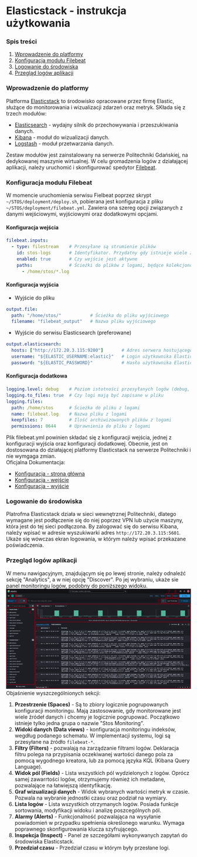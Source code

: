# Elasticstack - instrukcja użytkowania

### Spis treści
1. [Wprowadzenie do platformy](#wprowadzenie-do-platformy)
2. [Konfiguracja modułu Filebeat](#konfiguracja-modułu-filebeat)
3. [Logowanie do środowiska](#logowanie-do-środowiska)
4. [Przegląd logów aplikacji](#przegląd-logów-aplikacji)

### Wprowadzenie do platformy
Platforma [Elasticstack](https://www.elastic.co/elastic-stack) to środowisko opracowane przez firmę Elastic, służące do monitorowania i wizualizacji zdarzeń oraz metryk.
SKłada się z trzech modułów:
* [Elasticsearch](https://www.elastic.co/elasticsearch) - wydajny silnik do przechowywania i przeszukiwania danych.
* [Kibana](https://www.elastic.co/kibana) - moduł do wizualizacji danych.
* [Logstash](https://www.elastic.co/logstash) - moduł przetwarzania danych.

Zestaw modułów jest zainstalowany na serwerze Politechniki Gdańskiej, na dedykowanej maszynie wirtualnej. W celu gromadzenia logów z działającej aplikacji,
należy uruchomić i skonfigurować spedytor [Filebeat](https://www.elastic.co/beats/filebeat).

### Konfiguracja modułu Filebeat
W momencie uruchomienia serwisu Fielbeat poprzez skrypt `~/STOS/deployment/deploy.sh`, pobierana jest konfiguracja z pliku `~/STOS/deployment/filebeat.yml`. Zawiera ona szereg opcji związanych z danymi wejściowymi, wyjściowymi oraz dodatkowymi opcjami. 
#### Konfiguracja wejścia
```yml
filebeat.inputs:
  - type: filestream    # Przesyłane są strumienie plików
    id: stos-logs       # Identyfikator. Przydatny gdy istnieje wiele źródeł
    enabled: true       # Czy wejście jest aktywne
    paths:              # Ścieżki do plików z logami, będące kolekcjonowane przez Filebeat
      - /home/stos/*.log
```
#### Konfiguracja wyjścia
* Wyjście do pliku
```yml
output.file: 
  path: "/home/stos/"           # Ścieżka do pliku wyjściowego
  filename: "filebeat_output"   # Nazwa pliku wyjściowego
```
* Wyjście do serwisu Elasticsearch (preferowane)
```yml
output.elasticsearch:
  hosts: ["http://172.20.3.115:9200"]       # Adres serwera hostującego serwis Elasticsearch 
  username: "${ELASTIC_USERNAME:elastic}"   # Login użytkownika Elasticsearch (z wartością domyślną)
  password: "${ELASTIC_PASSWORD}"           # Hasło użytkownika Elasticsearch
```
#### Konfiguracja dodatkowa
```yml
logging.level: debug    # Poziom istotności przesyłanych logów (debug, info, warn, error)
logging.to_files: true  # Czy logi mają być zapisane w pliku
logging.files:
  path: /home/stos      # Ścieżka do pliku z logami 
  name: filebeat.log    # Nazwa pliku z logami
  keepfiles: 7          # Ilość archiwizowanych plików z logami
  permissions: 0644     # Uprawnienia do pliku z logami
```
Plik filebeat.yml powinien składać się z konfiguracji wejścia, jednej z konfiguracji wyjścia oraz konfiguracji dodatkowej. Obecnie, jest on
dostosowana do działającej platformy Elasticstack na serwerze Politechniki i nie wymgaga zmian.\
Oficjalna Dokumentacja:
* [Konfiguracja - strona główna](https://www.elastic.co/guide/en/beats/filebeat/current/configuring-howto-filebeat.html)
* [Konfiguracja - wejście](https://www.elastic.co/guide/en/beats/filebeat/current/configuration-filebeat-options.html)
* [Konfiguracja - wyjście](https://www.elastic.co/guide/en/beats/filebeat/current/configuring-output.html)

### Logowanie do środowiska
Platrofma Elasticstack działa w sieci wewnętrznej Politechniki, dlatego wymagane jest podłączenie się do niej poprzez VPN lub użycie maszyny, która jest do tej sieci podłączona.
By zalogować się do serwisu Kibana, należy wpisać w adresie wyszukiwarki adres `http://172.20.3.115:5601`. Ukaże się wówczas ekran logowania, w którym należy wpisać przekazane poświadczenia. 

### Przegląd logów aplikacji
W menu nawigacyjnym, znajdującym się po lewej stronie, należy odnaleźć sekcję "Analytics", a w niej opcję "Discover". Po jej wybraniu, ukaże sie panel monitoringu logów, podobny do poniższego widoku.
![Kibana dashboard](img/kibana_logs.png)
Objaśnienie wyszczególnionych sekcji:
1. **Przestrzenie (Spaces)** - Są to zbiory logicznie pogrupowanych konfiguracji monitoringu. Mają zastosowanie, gdy monitorowane jest wiele źródeł danych i chcemy je logicznie pogrupować. Początkowo istnieje tylko jedna grupa o nazwie "Stos Monitoring". 
2. **Widoki danych (Data views)** - konfiguracja monitoringu indeksów, wegdług podanego schematu. W implementacji systemu, logi są przesyłane na źródło `filebeat-*`.
3. **Filtry (Filters)** - pozwalają na zarządzanie filtrami logów. Deklaracja filtru polega na przypisania oczekiwanej wartości danego pola za pomocą wygodnego kreatora, lub za pomocą języka KQL (Kibana Query Language).
4. **Widok pól (Fields)** - Lista wszystkich pól wydzielonych z logów. Oprócz samej zawarrtości logów, otrzymujemy również ich metadane, pozwalające na łatwiejszą identyfikację.
5. **Graf wizualizacji danych** - Widok wybranych wartości metryk w czasie. Pozwala na wybranie jednostki czasu oraz podział na wymiary.
6. **Lista logów** - Lista wszystkich otrzymanych logów. Posiada funkcje sortowania, modyfikacji widoku i analizę poszcególnych pól.
7. **Alarmy (Alerts)** - Funkcjonalność pozwalająca na wysyłanie powiadomień w przypadku spełnienia określonego warunku. Wymaga poprawnego skonfigurowania klucza szyfrującego.
8. **Inspekcja (Inspect)** - Panel ze szczegółami wykonywanych zapytań do środowiska Elasticstack.
9. **Przedział czasu** - Przedział czasu w którym były przesłane logi.
